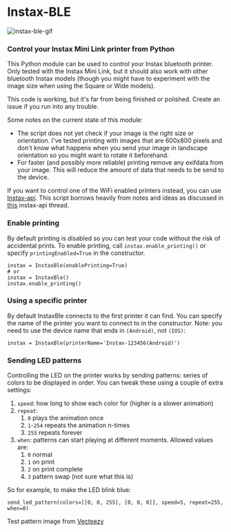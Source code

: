 # Instax-BLE

![instax-ble-gif](https://user-images.githubusercontent.com/734644/208236529-550df42b-6d06-46ef-a38b-e683698d9ef6.gif)

### Control your Instax Mini Link printer from Python

This Python module can be used to control your Instax bluetooth printer. Only tested with the Instax Mini Link, but it should also work with other bluetooth Instax models (though you might have to experiment with the image size when using the Square or Wide models).

This code is working, but it's far from being finished or polished. Create an issue if you run into any trouble.

Some notes on the current state of this module:

* The script does not yet check if your image is the right size or orientation. I've tested printing with images that are 600x800 pixels and don't know what happens when you send your image in landscape orientation so you might want to rotate it beforehand.
* For faster (and possibly more reliable) printing remove any exifdata from your image. This will reduce the amount of data that needs to be send to the device.

If you want to control one of the WiFi enabled printers instead, you can use [Instax-api](https://github.com/jpwsutton/instax_api). This script borrows heavily from notes and ideas as discussed in [this](https://github.com/jpwsutton/instax_api/issues/21#issuecomment-1352639100) instax-api thread.
### Enable printing
By default printing is disabled so you can test your code without the risk of accidental prints.
To enable printing, call `instax.enable_printing()` or specify `printingEnabled=True` in the constructor.

    instax = InstaxBle(enablePrinting=True)
    # or
    instax = InstaxBle()
    instax.enable_printing()

### Using a specific printer
By default InstaxBle connects to the first printer it can find. You can specify the name of the printer you want to connect to in the constructor. Note: you need to use the device name that ends in `(Android)`, not `(IOS)`:

`instax = InstaxBle(printerName='Instax-123456(Android)')`

### Sending LED patterns
Controlling the LED on the printer works by sending patterns: series of colors to be displayed in order. You can tweak these using a couple of extra settings:
1. `speed`: how long to show each color for (higher is a slower animation)
2. `repeat`:
    1. `0` plays the animation once
    2. `1`-`254` repeats the animation n-times
    3. `255` repeats forever
3. `when`: patterns can start playing at different moments. Allowed values are:
   1. `0` normal
   2. `1` on print
   3. `2` on print complete
   4. `3` pattern swap (not sure what this is)

So for example, to make the LED blink blue:

    send_led_pattern(colors=[[0, 0, 255], [0, 0, 0]], speed=5, repeat=255, when=0)

Test pattern image from [Vecteezy](https://www.vecteezy.com/free-vector/test-pattern)
